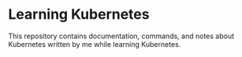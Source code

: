 # Learning Kubernetes
This repository contains documentation, commands, and notes about Kubernetes written by me while learning Kubernetes.
